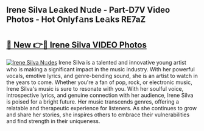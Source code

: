 ## Irene Silva Le𝚊ked N𝚞de - Part-D7V Video Photos - Hot Onlyf𝚊ns Le𝚊ks RE7aZ

# <h2><a href="http://ac51877.deff.icu/?id=Irene+Silva">🔗 New 👉🔴 Irene Silva VIDEO Photos</a></h2>

[![Irene Silva N𝚞des](https://i.imgur.com/rIISA9y.gif)](http://ac51877.deff.icu/?id=Irene+Silva)
Irene Silva is a talented and innovative young artist who is making a significant impact in the music industry. With her powerful vocals, emotive lyrics, and genre-bending sound, she is an artist to watch in the years to come. Whether you're a fan of pop, rock, or electronic music, Irene Silva's music is sure to resonate with you. With her soulful voice, introspective lyrics, and genuine connection with her audience, Irene Silva is poised for a bright future. Her music transcends genres, offering a relatable and therapeutic experience for listeners. As she continues to grow and share her stories, she inspires others to embrace their vulnerabilities and find strength in their uniqueness.
